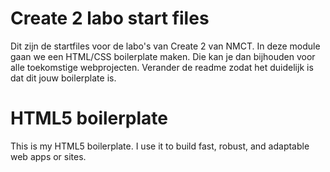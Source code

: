 # Create 2 labo start files
Dit zijn de startfiles voor de labo's van Create 2 van NMCT. In deze module gaan we een HTML/CSS boilerplate maken. Die kan je dan bijhouden voor alle toekomstige webprojecten. Verander de readme zodat het duidelijk is dat dit jouw boilerplate is. 

# HTML5 boilerplate 
This is my HTML5 boilerplate. I use it to build fast, robust, and adaptable web apps or sites.